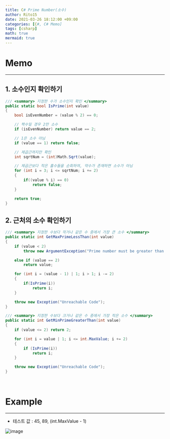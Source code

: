 ```yaml
---
title: C# Prime Number(소수)
author: Rito15
date: 2021-03-26 18:12:00 +09:00
categories: [C#, C# Memo]
tags: [csharp]
math: true
mermaid: true
---
```


# Memo
---

## 1. 소수인지 확인하기

```cs
/// <summary> 지정한 수가 소수인지 확인 </summary>
public static bool IsPrime(int value)
{
    bool isEvenNumber = (value % 2) == 0;

    // 짝수일 경우 2만 소수
    if (isEvenNumber) return value == 2;

    // 1은 소수 아님
    if (value == 1) return false;

    // 제곱근까지만 확인
    int sqrtNum = (int)Math.Sqrt(value);

    // 제곱근보다 작은 홀수들을 순회하여, 약수가 존재하면 소수가 아님
    for (int i = 3; i <= sqrtNum; i += 2)
    {
        if((value % i) == 0)
            return false;
    }

    return true;
}
```

## 2. 근처의 소수 확인하기

```cs
/// <summary> 지정한 수보다 작거나 같은 수 중에서 가장 큰 소수 </summary>
public static int GetMaxPrimeLessThan(int value)
{
    if (value < 2)
        throw new ArgumentException("Prime number must be greater than 1");

    else if (value == 2)
        return value;

    for (int i = (value - 1) | 1; i > 1; i -= 2)
    {
        if(IsPrime(i))
            return i;
    }

    throw new Exception("Unreachable Code");
}

/// <summary> 지정한 수보다 크거나 같은 수 중에서 가장 작은 소수 </summary>
public static int GetMinPrimeGreaterThan(int value)
{
    if (value <= 2) return 2;

    for (int i = value | 1; i <= int.MaxValue; i += 2)
    {
        if (IsPrime(i))
            return i;
    }

    throw new Exception("Unreachable Code");
}
```

<br>

# Example
---

- 테스트 값 : 45, 89, (int.MaxValue - 1)

![image](https://user-images.githubusercontent.com/42164422/112610668-4cb70700-8e60-11eb-8502-ac6300917077.png)